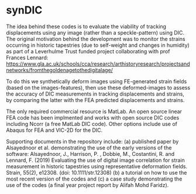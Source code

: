 # synDIC
The idea behind these codes is to evaluate the viability of tracking displacements using any image (rather than a speckle-pattern) using DIC. The original motivation behind the development was to monitor the strains occurring in historic tapestries (due to self-weight and changes in humidity) as part of a Leverhulme Trust funded project collaborating with prof Frances Lennard: https://www.gla.ac.uk/schools/cca/research/arthistoryresearch/projectsandnetworks/fromthegoldenagetothedigitalage/

To do this we synthetically deform images using FE-generated strain fields (based on the images-features), then use these deformed-images to assess the accuracy of DIC measurements in tracking displacements and strains, by comparing the latter with the FEA predicted displacements and strains.

The only required commercial resource is MatLab. An open source linear FEA code has been implmented and works with open source DIC codes including Ncorr (a free MatLab DIC code). Other options include use of Abaqus for FEA and VIC-2D for the DIC. 

Supporting documents in the repository include: 
(a) published paper by Alsayednoor et al. demonstrating the use of the early versions of the software: Alsayednoor, J., Harrison, P. , Dobbie, M., Costantini, R. and Lennard, F. (2019) Evaluating the use of digital image correlation for strain measurement in historic tapestries using representative deformation fields. Strain, 55(2), e12308. (doi: 10.1111/str.12308)
(b) a tutorial on how to use the most recent version of the codes and 
(c) a case study demonstrating the use of the codes (a final year project report by Alifah Mohd Faridz).
